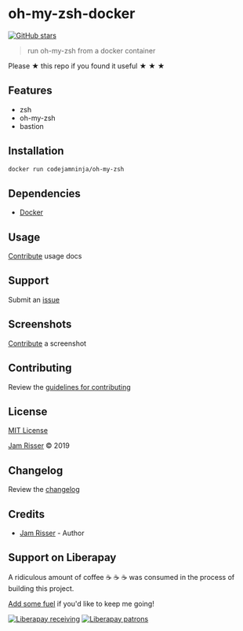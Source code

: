 # oh-my-zsh-docker

[![GitHub stars](https://img.shields.io/github/stars/codejamninja/oh-my-zsh-docker.svg?style=social&label=Stars)](https://github.com/codejamninja/oh-my-zsh-docker)

> run oh-my-zsh from a docker container

Please ★ this repo if you found it useful ★ ★ ★


## Features

* zsh
* oh-my-zsh
* bastion


## Installation

```sh
docker run codejamninja/oh-my-zsh
```


## Dependencies

* [Docker](https://www.docker.com)


## Usage

[Contribute](https://github.com/codejamninja/oh-my-zsh-docker/blob/master/CONTRIBUTING.md) usage docs


## Support

Submit an [issue](https://github.com/codejamninja/oh-my-zsh-docker/issues/new)


## Screenshots

[Contribute](https://github.com/codejamninja/oh-my-zsh-docker/blob/master/CONTRIBUTING.md) a screenshot


## Contributing

Review the [guidelines for contributing](https://github.com/codejamninja/oh-my-zsh-docker/blob/master/CONTRIBUTING.md)


## License

[MIT License](https://github.com/codejamninja/oh-my-zsh-docker/blob/master/LICENSE)

[Jam Risser](https://codejam.ninja) © 2019


## Changelog

Review the [changelog](https://github.com/codejamninja/oh-my-zsh-docker/blob/master/CHANGELOG.md)


## Credits

* [Jam Risser](https://codejam.ninja) - Author


## Support on Liberapay

A ridiculous amount of coffee ☕ ☕ ☕ was consumed in the process of building this project.

[Add some fuel](https://liberapay.com/codejamninja/donate) if you'd like to keep me going!

[![Liberapay receiving](https://img.shields.io/liberapay/receives/codejamninja.svg?style=flat-square)](https://liberapay.com/codejamninja/donate)
[![Liberapay patrons](https://img.shields.io/liberapay/patrons/codejamninja.svg?style=flat-square)](https://liberapay.com/codejamninja/donate)
